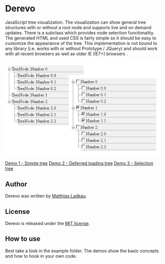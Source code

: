 # Derevo

JavaScript tree visualization. The visualization can show general tree structures with or without a root node and supports live and on demand updates. There is a subclass which provides node selection functionality. The generated HTML and used CSS is fairly simple so it should be easy to customize the appearance of the tree. This implementation is not bound to any library (i.e. works with or without Prototype / JQuery) and should work with all recent browsers as well as older IE (IE7+) browsers .

![Screenshot](https://github.com/krotik/derevo/blob/master/examples/screenshot.png?raw=true)

[Demo 1 - Simple tree](https://rawgit.com/krotik/derevo/master/examples/simple_tree/simple_tree.html)
[Demo 2 - Deferred loading tree](https://rawgit.com/krotik/derevo/master/examples/deferred_loading_tree/deferred_loading_tree.html)
[Demo 3 - Selection tree](https://rawgit.com/krotik/derevo/master/examples/selection_tree/selection_tree.html)

## Author

Derevo was written by [Matthias Ladkau](http://www.ladkau.de).

## License

Derevo is released under the [MIT license](http://mit-license.org).

## How to use

Best take a look in the example folder. The demos show the basic concepts and how to hook in your own code.
